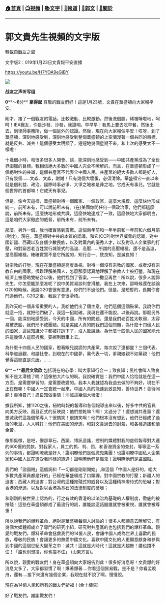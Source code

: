 ###  [:house:首頁](https://github.com/ourhimalayas/home) | [:tv:視頻](https://github.com/ourhimalayas/videos) | [:books:文字](https://github.com/ourhimalayas/txt) | [:newspaper:報道](https://github.com/ourhimalayas/news) | [:eagle:郭文](https://github.com/ourhimalayas/guomedia) | [:pray:關於](https://github.com/ourhimalayas/home/tree/master/about)
---
# 郭文貴先生視頻的文字版
轉載自[戰友之聲](http://littleantvoice.blogspot.com)

文字版2：019年1月23日文貴報平安直播
  

https://youtu.be/H7YOA9eGiBY
  

[![](https://1.bp.blogspot.com/-57uPjMi-YxU/XErGYl8BP1I/AAAAAAAABWU/EODr3GCGu8EOrTCGNbLW93LZxmwWxBmvwCLcBGAs/s400/111.PNG)](https://1.bp.blogspot.com/-57uPjMi-YxU/XErGYl8BP1I/AAAAAAAABWU/EODr3GCGu8EOrTCGNbLW93LZxmwWxBmvwCLcBGAs/s1600/111.PNG)

**战友之声听写组**
  

**0****～****6****分** **拿得起**
尊敬的戰友們好！這是1月23號，文貴在華盛頓向大家報平安。  
  

剛才，接了一個戰友的電話，比較激動、比較激動。然後洗個臉，稀裡嘩啦地，呵呵！IEA戰友，你是沙發、沙發，我證明。早早早！我馬上要去吃早餐，然後出去，到律師事務所，做一個庭外的認證。然後，現在向大家報個平安！哎呀，到了華盛頓，深刻地感受到，深刻地感受到整個華盛頓的上空瀰漫著一個共同的目標，就是反共、滅共！這個感受太明顯了，短短地幾個星期不來，和上次的感受太不一樣啦！
  

十幾個小時，和很多很多人開會、談，能深刻地感受到——中國共產黨成為了全世界圍獵的目標。我相信絕大多數的中國人完全不瞭解的。而且，在華盛頓形成了一個絕對性的共識，這個共產黨不代表全中國人民。共產黨的絕大多數人都是好人，只有幾個……文淼、文淼，謝謝！只有幾個大壞蛋，必須清除。華盛頓它一直以來就是個利益、政治、國際時事必爭、大爭之地和是非之地。它成天有事兒，它就是個世界的首都嘛！它成天有事兒。
  

但是，像今天這樣，華盛頓對待一個國家、一個政黨，這麼大規模、這麼快地形成統一，前所未有，可以說前所未有。(在)美國你問任何一個政治家，他們都這麼說，前所未有。這麼快地形成共識，這麼快地達成了一致，這麼快地大家都明白，這是咱們大家徹底的威脅，前所未有，前所未有。
  

那麼，另外一個，我也確實感到震驚。這個兩年前和一年半前和一年前和六個月前(對比)，現在，華盛頓對中共的本質的認識，和它(CCP)對世界威脅的認識，對中國新疆、西藏以及各個少數民族，以及對黨內的優秀人才，以及對私人企業家的打壓，和對窮苦老百姓實行城管式的高溫、高壓……所謂的高壓維穩，還不是高溫，是高壓維穩。確確實實不是它所說的，知行合一、致良知，是滅良知！
  

對宗教的打壓，現在在華盛頓是高度重視。對待一個沒有宗教的國家，或者沒有宗教自由的國家，很難理解美國人，怎麼那麼認真地理解了宗教人士被打壓。和現在經濟上被侵略雙結合以後，他們找到了答案，——撒旦再世！所以說，很多人說郭先生，你怎麼能那麼准呢？說中美貿易談判會滑稽，我在上次來，那時候還在談論G20的時候，我說G20會很有意思，你們鬥不過他們。但是，是短暫的，長期你會鬥過他們。G20之後，我說了會很滑稽。
  

我昨天給一個非常重要的人，我給他們出了個主意，他們這個這個鼓掌。我說你們就這一招，就把他們破了，我這一招就破。我現在還不能說，以後再說。那麼另外一個，能深刻地感受到，今天的中國，所有的問題，還是我們老百姓太軟弱，太容易被洗腦，我們形不成團結。就是美國人真的問我們這個問題，為什麼十四億人民的國家，這些知識分子都被打趴下了，沒人敢說話。為什麼十四億人民的國家能允許這幾個人這麼折騰，要綁到戰車上去。
  

為什麼十四億人民的國家，瞪著眼兒說謊的共產黨，每次說了還都靈？三個代表、科學發展觀、和諧社會，到現在的中國夢，黨代表一切，爹親娘親不如黨親！他們覺得這簡直是荒唐。……
  

**6****－****最后文欣欣**
包括現在的心學：叫大家知行合一；致良知；黑社會叫人致良知不是太滑稽了嗎？這像拍大片似的啊。我說確實是：我們中國人恰恰就是在這一方面，是需要學習的，是需要改變的。我本人我就認為我過去做的不夠好，現在不正在做嘛！中國人一定會統一起來，中國人真的能達到致良知，善待世界！善待同胞！善待自己！憑良知做事情！消滅這幾個大壞蛋！  
  

據我所知，據1120之後，紐約時報的報導和各個報導出來以後，好多中共的官員向美方反映，而且正式的反映說：他們想乾嘛？啊！太過分了！還想滅共產黨？還想滅我們這幾個領導人？很搞笑！很搞笑啊！他們根本沒有想到，他們已經成了過街的老鼠，人人喊打！他們在美國的滲透，和對文貴過去的封殺，和各種造謠和蘭金黃。  
  
像那吳徵，是吧，像那韋石、西諾、博訊造謠，控制的媒體對我的虛假報導對大連的600億的罰款，對我家人，員工的抓、判、罰，和香港資金的查封，等等這一系列的事情，都證明瞭我是好人！證明瞭他們是個魔鬼集團！也證明瞭中國私人企業家和中國人民在遭受著同樣的遭遇！證明瞭他們是魔鬼！證明瞭他們是盜國賊。
  

我們的「盜國賊」這個詞和「一切都是剛剛開始」,和這個「中國人是好的，絕大多數共產黨員都是好的」已經在華盛頓成了口頭禪。對中國宗教的打壓；新疆人的迫害；西藏人的迫害；對台灣的這種摧殘式的威脅以及這種精神虐待式的恐嚇；對香港的滲透，以及對以香港為基石的法律制度的破壞；
  

和剛剛的被世界上認為的，行之有效的香港的以法治為基礎的人權制度，徹底的被摧殘！這些在華盛頓都成了最流行的詞，誰能談這話題誰就會被重視，誰就會被尊重！
  

所以說我們的爆料革命，絕對是華盛頓每個人討論的！很多人都願意去瞭解它，有幾個大媒體都成立了專門的研究小組，研究對共產黨的也包括我們的爆料革命。親愛的戰友們，爆料革命會拯救我們的14億人民，會讓中國人成為世界上喜歡的民族，尊敬的民族！會讓更多的熱愛中國文化，喜歡中國文化的人更願意獻身和參與到中國的這個世紀大變革之中：滅共！這就是大時代！這就是大趨勢！誰也擋不住！「誰也別想擋，你也擋不住」 (山東方言)。
  

所以說，親愛的戰友們！身在華盛頓向大家報告到此！很多好消息呀！文貴爆的好消息太多了，大家都習慣了啊！爆著爆著....你看這個貿易戰，是不是？你看孟晚舟，還有....接下來還有幾個企業，我現在就不說了啊，慢慢說。
  

現在為14億人民和所有的戰友們祈福！(合十禱告)
  

好了戰友們，謝謝戰友們！
<u></u><sub></sub><sup></sup><strike></strike>